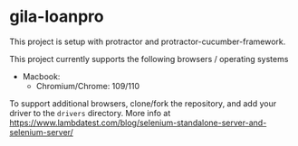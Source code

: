 # gila-loanpro

This project is setup with protractor and protractor-cucumber-framework.

This project currently supports the following browsers / operating systems
- Macbook:  
  - Chromium/Chrome: 109/110

To support additional browsers, clone/fork the repository, and add your driver to the `drivers` directory.
More info at https://www.lambdatest.com/blog/selenium-standalone-server-and-selenium-server/
